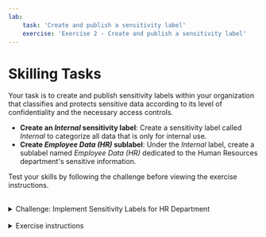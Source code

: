 ```yaml
---
lab:
    task: 'Create and publish a sensitivity label'
    exercise: 'Exercise 2 - Create and publish a sensitivity label'
---
```


# Skilling Tasks

Your task is to create and publish sensitivity labels within your organization that  classifies and protects sensitive data according to its level of confidentiality and the necessary access controls.

- **Create an _Internal_ sensitivity label**: Create a sensitivity label called _Internal_ to categorize all data that is only for internal use.
- **Create _Employee Data (HR)_ sublabel**: Under the _Internal_ label, create a sublabel named _Employee Data (HR)_ dedicated to the Human Resources department's sensitive information.

Test your skills by following the challenge before viewing the exercise instructions.

<br>
<details>
  <summary>Challenge: Implement Sensitivity Labels for HR Department</summary>

**Objective**: Create and publish a sensitivity label to improve data protection in the HR department. Your task is to set up a main sensitivity label called _Internal_, with a sublabel under it called _Employee Data (HR)_. This classification system should follow these criteria to ensure effective data protection and compliance:

- The labels should permit access to any authenticated user, ensuring that only verified individuals can view the sensitive data.
- Facilitate offline access to the labeled data for a period of 14 days, supporting operational flexibility while maintaining security protocols.
- Set the user access to the labeled data to never expire, ensuring persistent protection of the information over time.
- Create a policy named _Internal HR employee data_ that requires users to provide a justification for removing a label or lowering it classification.

By applying these labels correctly, you will help to ensure the safe management of confidential HR documents, in accordance with the organization's data protection objectives.

</details>

<br>
<details>
  <summary>Exercise instructions</summary>

## Task 1 instructions - Create a sensitivity label

1. Navigate to the Microsoft Purview Compliance Portal.
1. Expand **Information protection**, then select **Labels**.
1. On the **Labels** select **+ Create a label**.
1. On the  **Provide basic details for this label** enter the following information:

    - **Name**: `Internal`
    - **Display name**: `Internal`
    - **Description for users**: `Internal sensitivity label.`
    - **Description for admins**: `Internal sensitivity label for Contoso.`

1. Select **Next**.
1. On the **Define the scope for this label** page, select **Items** and select **Files** and **Emails** then select **Next**.
1. On the **Choose protection settings for the types of items you selected** page, select **Next**.
1. Select **Next** and accept defaults until you reach the **Review your settings and finish** page select **Create label**.
1. On the **Your sensitivity label was created** page, select **Don't create a policy yet**, then select **Done**.

## Task 2 instructions - Create a sublabel label

1. On the Information protection page, highlight (without selecting) the newly created **Internal** label and select the vertical **...**
    ![Image of vertical dot menu](../Media/SensitivityLabelDotMenu.png)
1. Select the **+ Create sublabel** from the menu.
1. On the  **Provide basic details for this label** enter the following information:

   - **Name**: `Employee data (HR)`
   - **Display name**: `Employee data (HR)`
   - **Description for users**: `This label is the default label for all documents in the HR Department.`
   - **Description for admins**: `This label is created in consultation with the Director of HR.`
1. Select **Next**.
1. On the **Define the scope for this label** page, select **Items** and select **Files** and **Emails** then select **Next**.
1. On the **Choose protection settings for the types of items you selected**, select the checkbox for **Control access**, then select **Next**.
1. On the **Access control** page:
   - Ensure the radio button for **Configure access control settings** is selected.
   - Under **Assign permissions now or let users decide?** select **Assign permissions now**.
   - Under **User access to content expires** select **Never**.
   - Under **Allow offline access** select **Only for a number of days**.
   - In the **Users have offline access to the content for this many days** field input 14.
   - Under **Assign permissions to specific users and groups** select the **Assign permissions** button.
1. On the **Assign permissions** page, select **+ Add any authenticated users**, then select **Save**.
1. Back on the **Access control** page select **Next**.
1. Select **Next** and accept defaults until you reach the **Review your settings and finish** page select **Create label**.
1. On the **Your sensitivity label was created** page, select **Don't create a policy yet**, then select **Done**.

## Task 3 instructions - Publish a sublabel label

1. On the **Labels** page, select the checkboxes next to the newly created **Internal** and the **Employee data (HR)** sublabel.
1. On the **Choose sensitivity labels to publish** page, ensure both the Internal and Employee data (HR) labels are displayed under **Sensitivity labels to publish**, then select **Next**.
1. Select **Next** until you reach the **Policy settings** page.
1. On the **Policy settings** page select the checkbox for **Users must provide a justification to remove a label or lower its classification**.
1. Select **Next** until you reach the **Name your policy** page
1. On the **Name your policy** page, enter the following information:

   - **Name**: `Internal HR employee data`
   - **Enter a description for your sensitivity label policy**: `This HR label is to be applied to internal HR employee data.`

1. Select **Next**.
1. On the **Review and finish** page select **Submit**.
1. On the **New policy created** page select **Done**.

You have now successfully created a sensitivity label to classify employee data for the HR department.

<details>